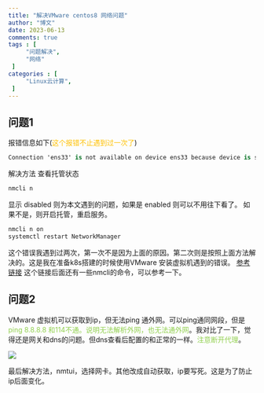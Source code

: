 ```yaml
---
title: "解决VMware centos8 网络问题"                         
author: "博文"   
date: 2023-06-13        
comments: true  
tags : [                                    
     "问题解决",
     "网络"
 ]
categories : [                              
     "Linux云计算",
 ]
---
```

## 问题1
报错信息如下(<font color="#ffc000">这个报错不止遇到过一次了</font>)

```csharp
Connection 'ens33' is not available on device ens33 because device is strictly unmanaged
```

解决方法
查看托管状态
```bash
nmcli n
```
显示 disabled 则为本文遇到的问题，如果是 enabled 则可以不用往下看了。 如果不是，则开启托管，重启服务。
```bash
nmcli n on
systemctl restart NetworkManager
```

这个错误我遇到过两次，第一次不是因为上面的原因。第二次则是按照上面方法解决的。这是我在准备k8s搭建的时候使用VMware 安装虚拟机遇到的错误。
[参考链接](https://www.cnblogs.com/yadongliang/p/14124031.html)  这个链接后面还有一些nmcli的命令，可以参考一下。

## 问题2
VMware 虚拟机可以获取到ip，但无法ping 通外网。可以ping通同网段，但是<font color="#92d050">ping 8.8.8.8 和114不通。说明无法解析外网，也无法通外网</font>。我对比了一下，觉得还是网关和dns的问题。但dns查看后配置的和正常的一样。<font color="#92d050">注意断开代理</font>。

![](/linux基础/20230613210227.png)

最后解决方法，nmtui，选择网卡。其他改成自动获取，ip要写死。这是为了防止ip后面变化。

